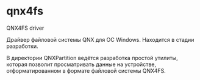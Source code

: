 qnx4fs
======

QNX4FS  driver

Драйвер файловой системы QNX для ОС Windows. Находится в стадии разработки.

В директории QNXPartition ведётся разработка простой утилиты, которая позволит
просматривать данные на устройстве, отформатированном в формате файловой системы QNX4FS.

